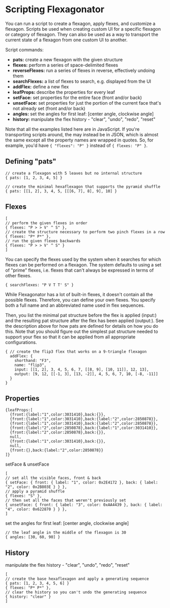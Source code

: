 # Scripting Flexagonator

You can run a script to create a flexagon, apply flexes, and customize a flexagon.
Scripts be used when creating custom UI for a specific flexagon or category of flexagon.
They can also be used as a way to transport the current state of a flexagon from one custom UI to another.

Script commands:

* **pats:** create a new flexagon with the given structure
* **flexes:** perform a series of space-delimited flexes
* **reverseFlexes:** run a series of flexes in reverse, effectively undoing them
* **searchFlexes:** a list of flexes to search, e.g. displayed from the UI
* **addFlex:** define a new flex
* **leafProps:** describe the properties for every leaf
* **setFace:** set properties for the entire face (front and/or back)
* **unsetFace:** set properties for just the portion of the current face that's not already set (front and/or back)
* **angles:** set the angles for first leaf: [center angle, clockwise angle]
* **history:** manipulate the flex history - "clear", "undo", "redo", "reset"

Note that all the examples listed here are in JavaScript.
If you're transporting scripts around, the may instead be in JSON, which is almost the same except all the property names are wrapped in quotes.
So, for example, you'd have `{ "flexes": "P" }` instead of `{ flexes: "P" }`.


## Defining "pats"

    // create a flexagon with 5 leaves but no internal structure
    { pats: [1, 2, 3, 4, 5] }

    // create the minimal hexaflexagon that supports the pyramid shuffle
    { pats: [[1, 2], 3, 4, 5, [[[6, 7], 8], 9], 10] }

## Flexes

    [
    // perform the given flexes in order
    { flexes: "P > > V' ^ S" },
    // create the structure necessary to perform two pinch flexes in a row
    { flexes: "P* P*" },
    // run the given flexes backwards
    { flexes: "P > > V' ^ S" }
    ]

You can specify the flexes used by the system when it searches for which flexes can be performed on a flexagon.
The system defaults to using a set of "prime" flexes, i.e. flexes that can't always be expressed in terms of other flexes.

    { searchFlexes: "P V T T' S" }

While Flexagonator has a lot of built-in flexes, it doesn't contain all the possible flexes.
Therefore, you can define your own flexes.
You specify both a full name and an abbreviated name used in flex sequences.

Then, you list the minimal pat structure before the flex is applied (input:) and the resulting pat structure after the flex has been applied (output:).
See the description above for how pats are defined for details on how you do this.
Note that you should figure out the simplest pat structure needed to support your flex so that it can be applied from all appropriate configurations.

    { // create the flip3 flex that works on a 9-triangle flexagon
      addFlex: {
        shorthand: "F3",
        name: "flip3",
        input: [[1, 2], 3, 4, 5, 6, 7, [[8, 9], [10, 11]], 12, 13],
        output: [9, 12, [[-1, 3], [13, -2]], 4, 5, 6, 7, 10, [-8, -11]]
      }
    }


## Properties

    {leafProps:[
      {front:{label:"1",color:3031410},back:{}},
      {front:{label:"1",color:3031410},back:{label:"2",color:2850878}},
      {front:{label:"1",color:3031410},back:{label:"2",color:2850878}},
      {front:{label:"2",color:2850878},back:{label:"1",color:3031410}},
      {front:{label:"2",color:2850878},back:{}},
      null,
      {front:{label:"1",color:3031410},back:{}},
      null,
      {front:{},back:{label:"2",color:2850878}}
    ]}

setFace & unsetFace

    [
    // set all the visible faces, front & back
    { setFace: { front: { label: "1", color: 0x2E4172 }, back: { label: "2", color: 0x2B803E } } },
    // apply a pyramid shuffle
    { flexes: "S" },
    // then set all the faces that weren't previously set
    { unsetFace: { front: { label: "3", color: 0xAA4439 }, back: { label: "4", color: 0x622870 } } },
    ]

set the angles for first leaf: [center angle, clockwise angle]

    // the leaf angle in the middle of the flexagon is 30
    { angles: [30, 60, 90] }


## History

manipulate the flex history - "clear", "undo", "redo", "reset"

    [
    // create the base hexaflexagon and apply a generating sequence
    { pats: [1, 2, 3, 4, 5, 6] }
    { flexes: "P* P*" },
    // clear the history so you can't undo the generating sequence
    { history: "clear" }
    ]
